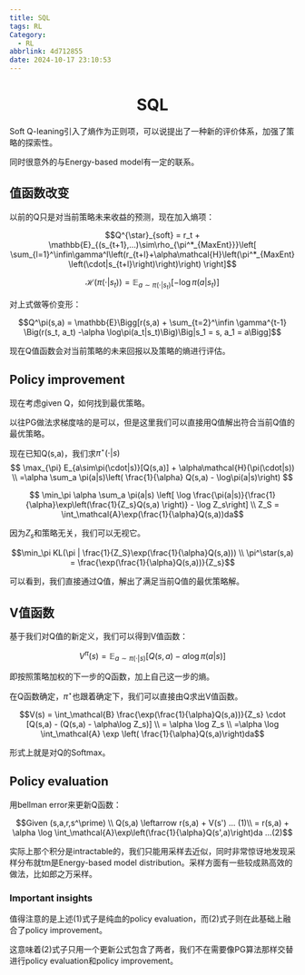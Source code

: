 ```yaml
---
title: SQL
tags: RL
Category:
  - RL
abbrlink: 4d712855
date: 2024-10-17 23:10:53
---
```



# <center> SQL </center>

Soft Q-leaning引入了熵作为正则项，可以说提出了一种新的评价体系，加强了策略的探索性。

同时很意外的与Energy-based model有一定的联系。

## 值函数改变

以前的Q只是对当前策略未来收益的预测，现在加入熵项：

$$Q^{\star}_{soft} = r_t + \mathbb{E}_{(s_{t+1},…)\sim\rho_{\pi^*_{MaxEnt}}}\left[ \sum_{l=1}^\infin\gamma^l\left(r_{t+l}+\alpha\mathcal{H}\left(\pi^*_{MaxEnt}\left(\cdot|s_{t+l}\right)\right)\right) \right]$$

$$\mathcal{H}(\pi(\cdot|s_t)) = \mathbb{E}_{a\sim\pi(\cdot|s_t)}[-\log\pi(a|s_t)]$$

对上式做等价变形：

$$Q^\pi(s,a) = \mathbb{E}\Bigg[r(s,a) + \sum_{t=2}^\infin \gamma^{t-1} \Big(r(s_t, a_t) -\alpha \log\pi(a_t|s_t)\Big)\Big|s_1 = s, a_1 = a\Bigg]$$

现在Q值函数会对当前策略的未来回报以及策略的熵进行评估。

## Policy improvement

现在考虑given Q，如何找到最优策略。

以往PG做法求梯度啥的是可以，但是这里我们可以直接用Q值解出符合当前Q值的最优策略。

现在已知Q(s,a)，我们求$\pi^\star(\cdot|s)$
$$ \max_{\pi} E_{a\sim\pi(\cdot|s)}[Q(s,a)] + \alpha\mathcal{H}(\pi(\cdot|s))  \\ =\alpha \sum_a \pi(a|s)\left( \frac{1}{\alpha} Q(s,a) - \log\pi(a|s)\right) $$

$$ \min_\pi \alpha \sum_a \pi(a|s) \left[ \log \frac{\pi(a|s)}{\frac{1}{\alpha}\exp\left(\frac{1}{Z_s}Q(s,a) \right)} - \log Z_s\right] \\ Z_S = \int_\mathcal{A}\exp(\frac{1}{\alpha}Q(s,a))da$$

因为$Z_s$和策略无关，我们可以无视它。

$$\min_\pi KL(\pi | \frac{1}{Z_S}\exp(\frac{1}{\alpha}Q(s,a))) \\ \pi^\star(s,a) = \frac{\exp(\frac{1}{\alpha}Q(s,a))}{Z_s}$$

可以看到，我们直接通过Q值，解出了满足当前Q值的最优策略解。

## V值函数

基于我们对Q值的新定义，我们可以得到V值函数：

$$V^\pi(s) = \mathbb{E}_{a\sim\pi(\cdot|s)}[Q(s,a) - \alpha\log\pi(a|s)]$$

即按照策略加权的下一步的Q函数，加上自己这一步的熵。

在Q函数确定，$\pi^\star$也跟着确定下，我们可以直接由Q求出V值函数。

$$V(s) = \int_\mathcal{B} \frac{\exp(\frac{1}{\alpha}Q(s,a))}{Z_s} \cdot [Q(s,a) - (Q(s,a) - \alpha\log Z_s)] \\ = \alpha \log Z_s \\ =\alpha \log \int_\mathcal{A} \exp \left( \frac{1}{\alpha}Q(s,a)\right)da$$

形式上就是对Q的Softmax。

## Policy evaluation

用bellman error来更新Q函数：


$$Given (s,a,r,s^\prime) \\ Q(s,a) \leftarrow r(s,a) + V(s') ... (1)\\ = r(s,a) + \alpha \log \int_\mathcal{A}\exp\left(\frac{1}{\alpha}Q(s',a)\right)da ...(2)$$

实际上那个积分是intractable的，我们只能用采样去近似，同时非常惊讶地发现采样分布就tm是Energy-based model distribution。采样方面有一些较成熟高效的做法，比如郎之万采样。


### Important insights

值得注意的是上述(1)式子是纯血的policy evaluation，而(2)式子则在此基础上融合了policy improvement。

这意味着(2)式子只用一个更新公式包含了两者，我们不在需要像PG算法那样交替进行policy evaluation和policy improvement。